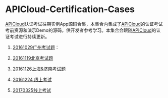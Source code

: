# APICloud-Certification-Cases
 [APICloud](https://www.apicloud.com)认证考试往期实例App源码合集，本集合内集成了[APICloud](https://www.apicloud.com)的认证考试考前资源和演示Demo的源码，供开发者参考学习。本集合会跟随[APICloud](https://www.apicloud.com)的认证考试进行持续更新。

1. [20161029广州考试题](https://github.com/apicloudcom/APICloud-Certification-Cases/tree/master/ACT_20161029)：



2. [20161119北京考试题](https://github.com/apicloudcom/APICloud-Certification-Cases/tree/master/ACT_20161119)



3. [20161126上海&济南考试题](https://github.com/apicloudcom/APICloud-Certification-Cases/tree/master/ACT_20161126)



4. [20161224 线上考试](https://github.com/apicloudcom/APICloud-Certification-Cases/tree/master/ACT_20161224)



5. [20170325线上考试](https://github.com/apicloudcom/APICloud-Certification-Cases/tree/master/ACT_20170325)

